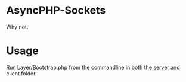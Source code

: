 AsyncPHP-Sockets
================

Why not.

Usage
=====
Run Layer/Bootstrap.php from the commandline in both the server and client folder.